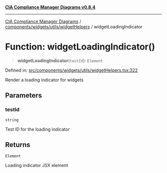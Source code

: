 [**CIA Compliance Manager Diagrams v0.8.4**](../../../../../README.md)

***

[CIA Compliance Manager Diagrams](../../../../../modules.md) / [components/widgets/utils/widgetHelpers](../README.md) / widgetLoadingIndicator

# Function: widgetLoadingIndicator()

> **widgetLoadingIndicator**(`testId`): `Element`

Defined in: [src/components/widgets/utils/widgetHelpers.tsx:322](https://github.com/Hack23/cia-compliance-manager/blob/a6d8d6a2cab2160940b9a047208c12088d7e02cf/src/components/widgets/utils/widgetHelpers.tsx#L322)

Render a loading indicator for widgets

## Parameters

### testId

`string`

Test ID for the loading indicator

## Returns

`Element`

Loading indicator JSX element
